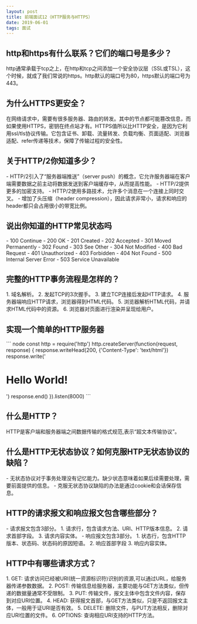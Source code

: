 ```yaml
---
layout: post
title: 前端面试12（HTTP服务与HTTPS）
date: 2019-06-01
tags: 面试
---
```


<h2 class="title-cadetblue">http和https有什么联系？它们的端口号是多少？</h2>
http通常承载于tcp之上，在http和tcp之间添加一个安全协议层（SSL或TSL），这个时候，就成了我们常说的https。http默认的端口号为80，https默认的端口号为443。

<h2 class="title-cadetblue">为什么HTTPS更安全？</h2>
在网络请求中，需要有很多服务器、路由的转发。其中的节点都可能篡改信息，而如果使用HTTPS，密钥在终点站才有。HTTPS值所以比HTTP安全，是因为它利用ssl/tls协议传输。它包含证书、卸载、流量转发、负载均衡、页面适配、浏览器适配、refer传递等技术，保障了传输过程的安全性。

<h2 class="title-cadetblue">关于HTTP/2你知道多少？</h2>
- HTTP/2引入了“服务器端推送”（server push）的概念，它允许服务器端在客户端需要数据之前主动将数据发送到客户端缓存中，从而提高性能。
- HTTP/2提供更多的加密支持。
- HTTP/2使用多路技术，允许多个消息在一个连接上同时交叉。
- 增加了头压缩（header compression），因此请求非常小，请求和响应的header都只会占用很小的带宽比例。

<h2 class="title-cadetblue">说出你知道的HTTP常见状态吗</h2>
- 100 Continue
- 200 OK
- 201 Created
- 202 Accepted
- 301 Moved Permanently
- 302 Found
- 303 See Other
- 304 Not Modified
- 400 Bad Request
- 401 Unauthorized
- 403 Forbidden
- 404 Not Found
- 500 Internal Server Error
- 503 Service Unavailable

<h2 class="title-cadetblue">完整的HTTP事务流程是怎样的？</h2>
1. 域名解析。
2. 发起TCP的3次握手。
3. 建立TCP连接后发起HTTP请求。
4. 服务器端响应HTTP请求，浏览器得到HTML代码。
5. 浏览器解析HTML代码，并请求HTML代码中的资源。
6. 浏览器对页面进行渲染并呈现给用户。

<h2 class="title-cadetblue">实现一个简单的HTTP服务器</h2>
``` node
const http = require('http')
http.createServer(function(request, response) {
    response.writeHead(200, {'Content-Type': 'text/html'})
    response.write('<meta charset="UTF-8"><h1>Hello World!</h1>')
    response.end()
}).listen(8000)
```

<h2 class="title-cadetblue">什么是HTTP？</h2>
HTTP是客户端和服务器端之间数据传输的格式规范,表示“超文本传输协议”。

<h2 class="title-cadetblue">什么是HTTP无状态协议？如何克服HTP无状态协议的缺陷？</h2>
- 无状态协议对于事务处理没有记忆能力。缺少状态意味着如果后续需要处理，需要前面提供的信息。
- 克服无状态协议缺陷的办法是通过cookie和会话保存信息。

<h2 class="title-cadetblue">HTTP的请求报文和响应报文包含哪些部分？</h2>
- 请求报文包含3部分。
1. 请求行，包含请求方法、URI、HTTP版本信息。
2. 请求首部字段。
3. 请求内容实体。
- 响应报文包含3部分。
1. 状态行，包含HTTP版本、状态码、状态码的原因短语。
2. 响应首部字段
3. 响应内容实体。

<h2 class="title-cadetblue">HTTP中有哪些请求方式？</h2>
1. GET: 请求访问已经被URI(统一资源标识符)识别的资源,可以通过URL，给服务器传递参数数据。
2. POST: 传输信息给服务器，主要功能与GET方法类似，但传递的数据量通常不受限制。
3. PUT: 传输文件，报文主体中包含文件内容，保存到对应URI位置。
4. HEAD: 获得报文首部，与GET方法类似，只是不返回报文主体，一般用于证URI是否有效。
5. DELETE: 删除文件，与PUT方法相反，删除对应URI位置的文件。
6. OPTIONS: 查询相应URI支持的HTTP方法。
